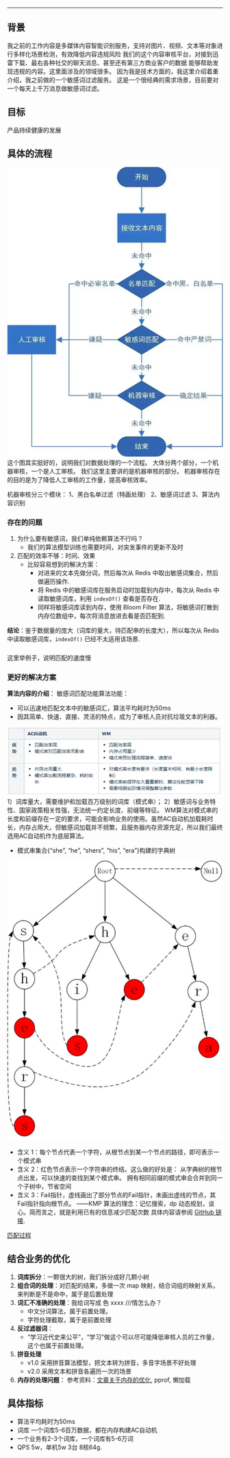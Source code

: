 
---

## 背景

我之前的工作内容是多媒体内容智能识别服务，支持对图片、视频、文本等对象进行多样化场景检测，有效降低内容违规风险
我们的这个内容审核平台，对接到迅雷下载、最右各种社交的聊天消息、甚至还有第三方商业客户的数据
能够帮助发现违规的内容。这里面涉及的领域很多。
因为我是技术方面的，我这里介绍着重介绍，我之前做的一个敏感词过滤服务。
这是一个很经典的需求场景，目前要对一个每天上千万消息做敏感词过滤。

## 目标

产品持续健康的发展
## 具体的流程
![审核流程-简易版.png](./images/审核流程-简易版.png)
这个图其实挺好的，说明我们对数据处理的一个流程。
大体分两个部分，一个机器审核，一个是人工审核。
我们这里主要讲的是机器审核的部分。
机器审核存在的目的是为了降低人工审核的工作量，提高审核效率。

机器审核分三个模块：
1、黑白名单过滤（特画处理）
2、敏感词过滤
3、算法内容识别

### 存在的问题

1. 为什么要有敏感词，我们单纯依赖算法不行吗？
    - 我们的算法模型训练也需要时间，对突发事件的更新不及时
2. 匹配的效率不够：时间、效果
    - 比较容易想到的解决方案：
        - 对进来的文本先做分词，然后每次从 Redis 中取出敏感词集合，然后做遍历操作.
        - 将 Redis 中的敏感词库在服务启动时加载到内存中，每次从 Redis 中读取敏感词库，利用 `indexOf()` 查看是否存在.
        - 同样将敏感词库读到内存，使用 Bloom Filter 算法，将敏感词打散到内存位数组中，每次将消息放进去看是否匹配到.

**结论**：鉴于数据量的庞大（词库的量大，待匹配串的长度大），所以每次从 Redis 中读取敏感词库，`indexOf()` 已经不太适用该场景.

#####
这里举例子，说明匹配的速度慢

### 更好的解决方案

**算法内容的介绍**：
敏感词匹配功能算法功能：


- 可以迅速地匹配文本中的敏感词汇，算法平均耗时为50ms
- 因其简单、快速、直接、灵活的特点，成为了审核人员对抗垃圾文本的利器。

![敏感词算法对比.png](./images/敏感词算法对比.png)
1）词库量大，需要维护和加载百万级别的词库（模式串）；
2）敏感词与业务特性、国家政策相关性强，无法统一约定长度、前缀等特征。
WM算法对模式串的长度和前缀存在一定的要求，可能会影响业务的使用。虽然AC自动机加载耗时长，内存占用大，但敏感词加载并不频繁，且服务器内存资源充足，所以我们最终选用AC自动机作为底层算法。

- 模式串集合{“she”, “he”, “shers”, “his”, “era”}构建的字典树

![字典树.png](./images/字典树.png)

- 含义 1：每个节点代表一个字符，从根节点到某一个节点的路径，即可表示一个模式串
- 含义 2：红色节点表示一个字符串的终结。这么做的好处是： 从字典树的根节点出发，可以快速的查找到某个模式串。
拥有相同前缀的模式串会合并到同一个子树中，节省空间
- 含义 3：Fail指针，虚线画出了部分节点的Fail指针，未画出虚线的节点，其Fail指针指向根节点。
——KMP 算法的理念：记忆搜索，dp 动态规划，谈心。简而言之，就是利用已有的信息减少匹配次数
具体内容请参阅 [GitHub 链接](https://github.com/ZebraWyf8888/audit/blob/main/%E6%95%8F%E6%84%9F%E8%AF%8D%E6%80%BB%E7%BB%93.md).


[匹配过程](https://vdn6.vzuu.com/SD/887f3f24-5669-11ec-a65b-ea32bff4616b.mp4?pkey=AAWeWqTUmjat8UVKcxclT_4MrcvRm5fDKXibmnUjTJTEgHLXhLmrt2vSrz4UuFNOtK2LIAv2aHvqxQOvBCeVfgXP&c=avc.0.0&f=mp4&pu=078babd7&bu=078babd7&expiration=1719143101&v=ks6)


## 结合业务的优化

1. **词库拆分**：一颗很大的树，我们拆分成好几颗小树
2. **组合词的处理**：对匹配的结果，多做一次 map 映射，结合词组的映射关系，来判断是不是命中，属于是后置处理
3. **词汇不准确的处理**：我给词写成 色 xxxx ///情怎么办？
   - 中文分词算法，属于前置处理。
   - 字符处理截取，属于是前置处理
4. **反过滤器词**： 
   - “学习近代史来公平”，“学习”做这个可以尽可能降低审核人员的工作量，这个也属于前置处理。
5. **拼音处理**
   - v1.0 采用拼音算法模型，把文本转为拼音，多音字场景不好处理
   - v2.0 采用文本和拼音各遍历一次的场景
6. **内存的处理问题**：
   参考资料：[文章关于内存的优化](https://www.cnblogs.com/vipsoft/p/17774393.html), pprof, 懒加载

## 具体指标

- 算法平均耗时为50ms
- 词库 一个词库5-6百万数据，都在内存构建AC自动机
- 一个业务有2-3个词库，一个词库有5-6万词
- QPS 5w，单机5w 3台 8核64g.

